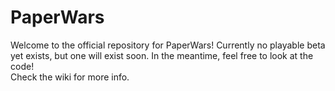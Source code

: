 # PaperWars
Welcome to the official repository for PaperWars! Currently no playable beta yet exists, but one will exist soon. In the meantime, feel free to look at the code!  
Check the wiki for more info.
